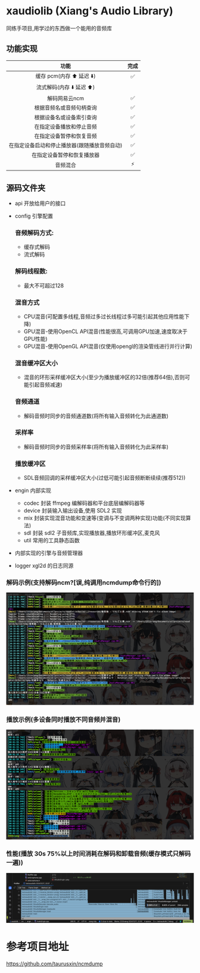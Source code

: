 # xaudiolib (Xiang's Audio Library)

同练手项目,用学过的东西做一个能用的音频库

## 功能实现
|           功能            | 完成 |
|:-----------------------:|:--:|
|   缓存 pcm(内存 ⬆️ 延迟 ⬇️)   | ✅  |
|    流式解码(内存 ⬇️ 延迟 ⬆️)    |    |
|        解码网易云ncm         | ✅  |
|      根据音频名或音频句柄查询       | ✅  |
|      根据设备名或设备索引查询       | ✅  |
|      在指定设备播放和停止音频       | ✅  |
|      在指定设备暂停和恢复音频       | ✅  |
| 在指定设备启动和停止播放器(跟随播放音频自动) | ✅  |
|      在指定设备暂停和恢复播放器      | ✅  |
|          音频混合           | ⚡️ |

## 源码文件夹

-   api
    开放给用户的接口
-   config
    引擎配置
    ### 音频解码方式:
    - 缓存式解码
    - 流式解码
    ### 解码线程数:
    - 最大不可超过128
    ### 混音方式
    - CPU混音(可配置多线程,音频过多过长线程过多可能引起其他应用性能下降)
    - GPU混音-使用OpenCL API混音(性能很高,可调用GPU加速,速度取决于GPU性能)
    - GPU混音-使用OpenGL API混音(仅使用opengl的渲染管线进行并行计算)
    ### 混音缓冲区大小
    - 混音的环形采样缓冲区大小(至少为播放缓冲区的32倍(推荐64倍),否则可能引起音频减速)
    ### 音频通道
    - 解码音频时同步的音频通道数(将所有输入音频转化为此通道数)
    ### 采样率
    - 解码音频时同步的音频采样率(将所有输入音频转化为此采样率)
    ### 播放缓冲区
    - SDL音频回调的采样缓冲区大小(过低可能引起音频断断续续(推荐512))

-   engin
    内部实现
    -   codec 封装 ffmpeg 编解码器和平台底层编解码器等
    -   device 封装输入输出设备,使用 SDL2 实现
    -   mix 封装实现混音功能和变速等(变调与不变调两种实现)功能(不同实现算法)
    -   sdl 封装 sdl2 子音频库,实现播放器,播放环形缓冲区,麦克风
    -   util 常用的工具静态函数
-   内部实现的引擎与音频管理器
-   logger xgl2d 的日志同源

### 解码示例(支持解码ncm?[误,纯调用ncmdump命令行的])

![sample](ncmdecode.jpg)

### 播放示例(多设备同时播放不同音频并混音)

![playsample](multidevice.png)

### 性能(播放 30s 75%以上时间消耗在解码和卸载音频(缓存模式只解码一遍))

![profile1217](profile1217.jpg)

# 参考项目地址
https://github.com/taurusxin/ncmdump

